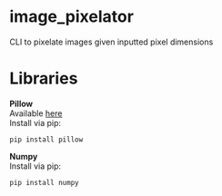 # image_pixelator
CLI to pixelate images given inputted pixel dimensions

# Libraries

<b>Pillow</b>
<br />
Available <a href="https://pillow.readthedocs.io/en/stable/">here</a>
<br />
Install via pip: 
```
pip install pillow
```

<b>Numpy</b>
<br />
Install via pip:
```
pip install numpy
```

